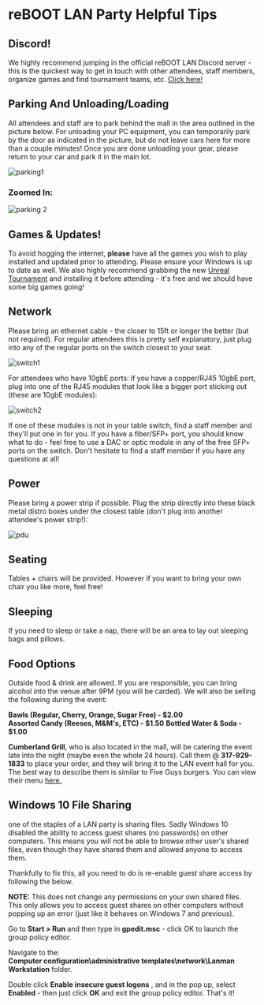 
# reBOOT LAN Party Helpful Tips

## Discord!
We highly recommend jumping in the official reBOOT LAN Discord server - this is the quickest way to get in touch with other attendees, staff members, organize games and find tournament teams, etc. [Click here!](https://discord.gg/KrjuCKH)

## Parking And Unloading/Loading
All attendees and staff are to park behind the mall in the area outlined in the picture below. For unloading your PC equipment, you can temporarily park by the door as indicated in the picture, but do not leave cars here for more than a couple minutes! Once you are done unloading your gear, please return to your car and park it in the main lot.

![parking1](store/parking1.jpg)

### Zoomed In: 

![parking 2](store/parking2.jpg)

## Games & Updates!
To avoid hogging the internet, **please** have all the games you wish to play installed and updated prior to attending. Please ensure your Windows is up to date as well. We also highly recommend grabbing the new [Unreal Tournament](https://www.epicgames.com/unrealtournament/) and installing it before attending - it's free and we should have some big games going!


## Network
Please bring an ethernet cable - the closer to 15ft or longer the better (but not required). For regular attendees this is pretty self explanatory, just plug into any of the regular ports on the switch closest to your seat:

![switch1](store/switch1.jpg)

For attendees who have 10gbE ports: if you have a copper/RJ45 10gbE port, plug into one of the RJ45 modules that look like a bigger port sticking out (these are 10gbE modules): 

![switch2](store/switch2.jpg)

If one of these modules is not in your table switch, find a staff member and they'll put one in for you. If you have a fiber/SFP+ port, you should know what to do - feel free to use a DAC or optic module in any of the free SFP+ ports on the switch. Don't hesitate to find a staff member if you have any questions at all!

## Power

Please bring a power strip if possible. Plug the strip directly into these black metal distro boxes under the closest table (don't plug into another attendee's power strip!):

![pdu](store/pdu.jpg)

## Seating
Tables +  chairs will be provided. However if you want to bring your own chair you like more, feel free!

## Sleeping
If you need to sleep or take a nap, there will be an area to lay out sleeping bags and pillows. 

## Food Options
Outside food & drink are allowed. If you are responsible, you can bring alcohol into the venue after 9PM (you will be carded). We will also be selling the following during the event:

**Bawls (Regular, Cherry, Orange, Sugar Free) - $2.00**  
**Assorted Candy (Reeses, M&M's, ETC)  - $1.50**
**Bottled Water & Soda - $1.00**

**Cumberland Grill**, who is also located in the mall, will be catering the event late into the night (maybe even the whole 24 hours). Call them @ **317-929-1833** to place your order, and they will bring it to the LAN event hall for you. The best way to describe them is similar to Five Guys burgers. You can view their menu [here.](store/menu)

## Windows 10 File Sharing

one of the staples of a LAN party is sharing files. Sadly Windows 10 disabled the ability to access guest shares (no passwords) on other computers. This means you will not be able to browse other user's shared files, even though they have shared them and allowed anyone to access them.  

Thankfully to fix this, all you need to do is re-enable guest share access by following the below.

**NOTE:** This does not change any permissions on your own shared files. This only allows you to access guest shares on other computers without popping up an error (just like it behaves on Windows 7 and previous).

Go to **Start >  Run** and then type in **gpedit.msc**  - click OK to launch the group policy editor.  

Navigate to the:  
 **Computer configuration\administrative templates\network\Lanman Workstation** folder.

Double click **Enable insecure guest logons** , and in the pop up, select **Enabled** - then just click **OK** and exit the group policy editor. That's it!